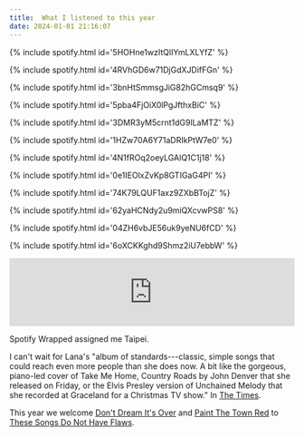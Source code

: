 ```yaml
---
title:  What I listened to this year
date: 2024-01-01 21:16:07
---
```


{% include spotify.html id='5HOHne1wzItQlIYmLXLYfZ' %}

{% include spotify.html id='4RVhGD6w71DjGdXJDifFGn' %}

{% include spotify.html id='3bnHtSmmsgJiG82hGCmsq9' %}

{% include spotify.html id='5pba4FjOiX0lPgJfthxBiC' %}

{% include spotify.html id='3DMR3yM5crnt1dG9lLaMTZ' %}

{% include spotify.html id='1HZw70A6Y71aDRIkPtW7e0' %}

{% include spotify.html id='4N1fROq2oeyLGAlQ1C1j18' %}

{% include spotify.html id='0e1IEOlxZvKp8GTIGaG4PI' %}

{% include spotify.html id='74K79LQUF1axz9ZXbBTojZ' %}

{% include spotify.html id='62yaHCNdy2u9miQXcvwPS8' %}

{% include spotify.html id='04ZH6vbJE56uk9yeNU6fCD' %}

{% include spotify.html id='6oXCKKghd9Shmz2iU7ebbW' %}

<iframe style="border: 0; width: 100%; height: 120px;" src="https://bandcamp.com/EmbeddedPlayer/album=3697580602/size=large/bgcol=ffffff/linkcol=0687f5/tracklist=false/artwork=small/transparent=true/" seamless><a href="https://8immortalsrestaurant.bandcamp.com/album/inauguration-of-the-pleasure-dome">极乐大厦揭幕 Inauguration of the Pleasure Dome by 八仙饭店 8 Immortals Restaurant</a></iframe><br>

Spotify Wrapped assigned me Taipei.

I can't wait for Lana's "album of standards---classic, simple songs that could reach even more people than she does now. A bit like the gorgeous, piano-led cover of Take Me Home, Country Roads by John Denver that she released on Friday, or the Elvis Presley version of Unchained Melody that she recorded at Graceland for a Christmas TV show." In [The Times](https://www.thetimes.co.uk/article/lana-del-rey-ive-been-on-my-guard-for-so-long-5qq2shmqr).

This year we welcome [Don't Dream It's Over](https://open.spotify.com/track/7G7tgVYORlDuVprcYHuFJh?si=9edf0ec9bee544df) and [Paint The Town Red](https://open.spotify.com/track/7DlZH8EiVDgQXNoj3dnyZC?si=242a2ef052694383) to [These Songs Do Not Have Flaws](https://open.spotify.com/playlist/6CFotAZGG30wEw8q5ktupa).
